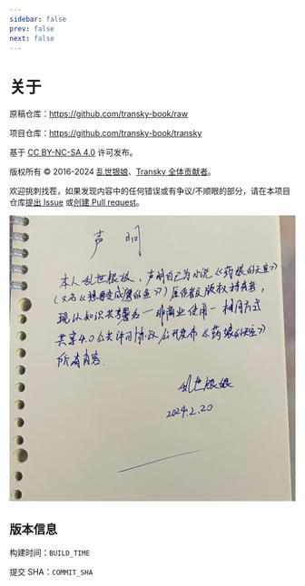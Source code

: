 ```yaml
---
sidebar: false
prev: false
next: false
---
```


# 关于

原稿仓库：<https://github.com/transky-book/raw>

项目仓库：<https://github.com/transky-book/transky>

基于 [CC BY-NC-SA 4.0](https://creativecommons.org/licenses/by-nc-sa/4.0/deed.zh-hans) 许可发布。

版权所有 © 2016-2024 [乱世银娘](https://www.weibo.com/p/1005055513855401)、[Transky 全体贡献者](https://github.com/transky-book/transky/graphs/contributors)。

欢迎挑刺找茬，如果发现内容中的任何错误或有争议/不顺眼的部分，请在本项目仓库[提出 Issue](https://github.com/transky-book/transky/issues) 或[创建 Pull request](https://github.com/transky-book/transky/pulls)。

![授权声明](agreement.jpg)

## 版本信息

构建时间：`BUILD_TIME`

提交 SHA：`COMMIT_SHA`
